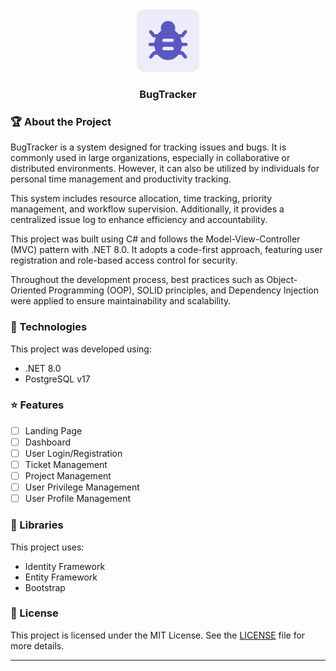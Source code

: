 <div align="center">
  <img src="/assets/bugtracker-logo.png" alt="BugTracker App Logo" height="100" />
  <h3 align="center">BugTracker</h3>
</div>

### :trophy: About the Project

BugTracker is a system designed for tracking issues and bugs. It is commonly used in large organizations, especially in collaborative or distributed environments. However, it can also be utilized by individuals for personal time management and productivity tracking.

This system includes resource allocation, time tracking, priority management, and workflow supervision. Additionally, it provides a centralized issue log to enhance efficiency and accountability.

This project was built using C# and follows the Model-View-Controller (MVC) pattern with .NET 8.0. It adopts a code-first approach, featuring user registration and role-based access control for security.

Throughout the development process, best practices such as Object-Oriented Programming (OOP), SOLID principles, and Dependency Injection were applied to ensure maintainability and scalability.

### :rocket: Technologies

This project was developed using:

- .NET 8.0
- PostgreSQL v17

### :star: Features

- [ ] Landing Page
- [ ] Dashboard
- [ ] User Login/Registration
- [ ] Ticket Management
- [ ] Project Management
- [ ] User Privilege Management
- [ ] User Profile Management

### :blue_book: Libraries

This project uses:

- Identity Framework
- Entity Framework
- Bootstrap

### :page_with_curl: License

This project is licensed under the MIT License. See the [LICENSE](LICENSE.md) file for more details.

---
